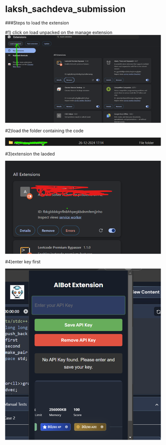 ﻿# laksh_sachdeva_submission


 ###Steps to load the extension

#1) click on load unpacked on the manage extension
![click on load unpacked on the manage extensions](image.png)


#2)load the folder containing the code

![load the folder containing the code](image-1.png)

#3)extension the laoded

![extension the laoded](image-3.png)

#4)enter key first

![enter key first](image-4.png)
